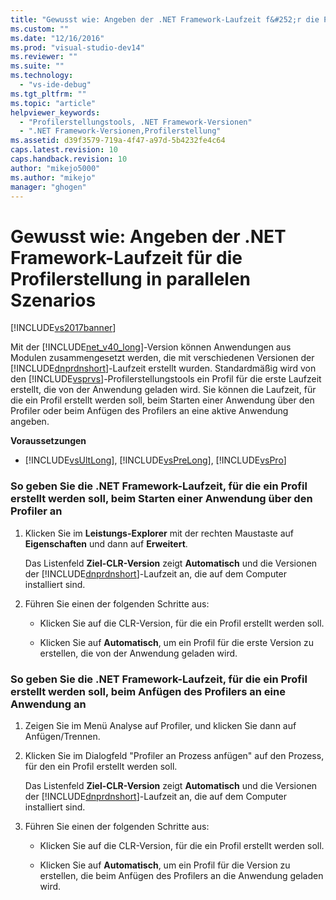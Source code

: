 ```yaml
---
title: "Gewusst wie: Angeben der .NET Framework-Laufzeit f&#252;r die Profilerstellung in parallelen Szenarios | Microsoft Docs"
ms.custom: ""
ms.date: "12/16/2016"
ms.prod: "visual-studio-dev14"
ms.reviewer: ""
ms.suite: ""
ms.technology: 
  - "vs-ide-debug"
ms.tgt_pltfrm: ""
ms.topic: "article"
helpviewer_keywords: 
  - "Profilerstellungstools, .NET Framework-Versionen"
  - ".NET Framework-Versionen,Profilerstellung"
ms.assetid: d39f3579-719a-4f47-a97d-5b4232fe4c64
caps.latest.revision: 10
caps.handback.revision: 10
author: "mikejo5000"
ms.author: "mikejo"
manager: "ghogen"
---
```

# Gewusst wie: Angeben der .NET Framework-Laufzeit f&#252;r die Profilerstellung in parallelen Szenarios
[!INCLUDE[vs2017banner](../code-quality/includes/vs2017banner.md)]

Mit der [!INCLUDE[net_v40_long](../code-quality/includes/net_v40_long_md.md)]\-Version können Anwendungen aus Modulen zusammengesetzt werden, die mit verschiedenen Versionen der [!INCLUDE[dnprdnshort](../code-quality/includes/dnprdnshort_md.md)]\-Laufzeit erstellt wurden.  Standardmäßig wird von den [!INCLUDE[vsprvs](../code-quality/includes/vsprvs_md.md)]\-Profilerstellungstools ein Profil für die erste Laufzeit erstellt, die von der Anwendung geladen wird.  Sie können die Laufzeit, für die ein Profil erstellt werden soll, beim Starten einer Anwendung über den Profiler oder beim Anfügen des Profilers an eine aktive Anwendung angeben.  
  
 **Voraussetzungen**  
  
-   [!INCLUDE[vsUltLong](../code-quality/includes/vsultlong_md.md)], [!INCLUDE[vsPreLong](../code-quality/includes/vsprelong_md.md)], [!INCLUDE[vsPro](../code-quality/includes/vspro_md.md)]  
  
### So geben Sie die .NET Framework\-Laufzeit, für die ein Profil erstellt werden soll, beim Starten einer Anwendung über den Profiler an  
  
1.  Klicken Sie im **Leistungs\-Explorer** mit der rechten Maustaste auf **Eigenschaften** und dann auf **Erweitert**.  
  
     Das Listenfeld **Ziel\-CLR\-Version** zeigt **Automatisch** und die Versionen der [!INCLUDE[dnprdnshort](../code-quality/includes/dnprdnshort_md.md)]\-Laufzeit an, die auf dem Computer installiert sind.  
  
2.  Führen Sie einen der folgenden Schritte aus:  
  
    -   Klicken Sie auf die CLR\-Version, für die ein Profil erstellt werden soll.  
  
    -   Klicken Sie auf **Automatisch**, um ein Profil für die erste Version zu erstellen, die von der Anwendung geladen wird.  
  
### So geben Sie die .NET Framework\-Laufzeit, für die ein Profil erstellt werden soll, beim Anfügen des Profilers an eine Anwendung an  
  
1.  Zeigen Sie im Menü Analyse auf Profiler, und klicken Sie dann auf Anfügen\/Trennen.  
  
2.  Klicken Sie im Dialogfeld "Profiler an Prozess anfügen" auf den Prozess, für den ein Profil erstellt werden soll.  
  
     Das Listenfeld **Ziel\-CLR\-Version** zeigt **Automatisch** und die Versionen der [!INCLUDE[dnprdnshort](../code-quality/includes/dnprdnshort_md.md)]\-Laufzeit an, die auf dem Computer installiert sind.  
  
3.  Führen Sie einen der folgenden Schritte aus:  
  
    -   Klicken Sie auf die CLR\-Version, für die ein Profil erstellt werden soll.  
  
    -   Klicken Sie auf **Automatisch**, um ein Profil für die Version zu erstellen, die beim Anfügen des Profilers an die Anwendung geladen wird.